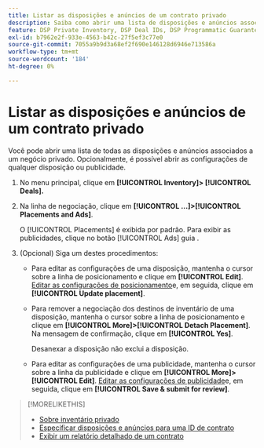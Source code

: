 ```yaml
---
title: Listar as disposições e anúncios de um contrato privado
description: Saiba como abrir uma lista de disposições e anúncios associados a um negócio privado.
feature: DSP Private Inventory, DSP Deal IDs, DSP Programmatic Guaranteed Deals
exl-id: b7962e2f-933e-4563-b42c-27f5ef3c77e0
source-git-commit: 7055a9b9d3a68ef2f690e146128d6946e713586a
workflow-type: tm+mt
source-wordcount: '184'
ht-degree: 0%

---
```


# Listar as disposições e anúncios de um contrato privado

Você pode abrir uma lista de todas as disposições e anúncios associados a um negócio privado. Opcionalmente, é possível abrir as configurações de qualquer disposição ou publicidade.

1. No menu principal, clique em **[!UICONTROL Inventory]> [!UICONTROL Deals].**

1. Na linha de negociação, clique em  **[!UICONTROL ...]>[!UICONTROL Placements and Ads]**.

   O [!UICONTROL Placements] é exibida por padrão. Para exibir as publicidades, clique no botão [!UICONTROL Ads] guia .

1. (Opcional) Siga um destes procedimentos:

   * Para editar as configurações de uma disposição, mantenha o cursor sobre a linha de posicionamento e clique em **[!UICONTROL Edit]**. [Editar as configurações de posicionamento](/help/dsp/campaign-management/placements/placement-settings.md)e, em seguida, clique em **[!UICONTROL Update placement]**.

   * Para remover a negociação dos destinos de inventário de uma disposição, mantenha o cursor sobre a linha de posicionamento e clique em **[!UICONTROL More]>[!UICONTROL Detach Placement]**. Na mensagem de confirmação, clique em **[!UICONTROL Yes]**.

      Desanexar a disposição não exclui a disposição.

   * Para editar as configurações de uma publicidade, mantenha o cursor sobre a linha da publicidade e clique em **[!UICONTROL More]>[!UICONTROL Edit]**. [Editar as configurações de publicidade](/help/dsp/campaign-management/ads/ad-edit.md)e, em seguida, clique em **[!UICONTROL Save & submit for review]**.

>[!MORELIKETHIS]
>
>* [Sobre inventário privado](private-inventory-about.md)
>* [Especificar disposições e anúncios para uma ID de contrato](deal-id-attach-placements.md)
>* [Exibir um relatório detalhado de um contrato](deal-view-report.md)

